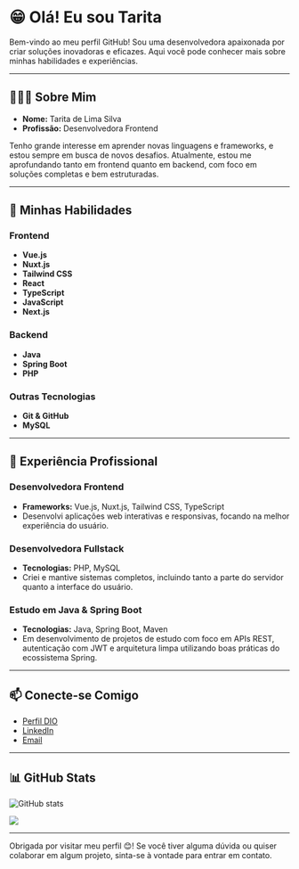 # 😁 Olá! Eu sou Tarita

Bem-vindo ao meu perfil GitHub! Sou uma desenvolvedora apaixonada por criar soluções inovadoras e eficazes. Aqui você pode conhecer mais sobre minhas habilidades e experiências.

---

## 👩🏻‍💻 Sobre Mim

- **Nome:** Tarita de Lima Silva
- **Profissão:** Desenvolvedora Frontend

Tenho grande interesse em aprender novas linguagens e frameworks, e estou sempre em busca de novos desafios. Atualmente, estou me aprofundando tanto em frontend quanto em backend, com foco em soluções completas e bem estruturadas.


---

## 🚀 Minhas Habilidades

### Frontend

- **Vue.js**
- **Nuxt.js**
- **Tailwind CSS**
- **React**
- **TypeScript**
- **JavaScript**
- **Next.js**


### Backend

- **Java**
- **Spring Boot**
- **PHP**

### Outras Tecnologias

- **Git & GitHub**
- **MySQL**

---

## 💼 Experiência Profissional

### Desenvolvedora Frontend

- **Frameworks:** Vue.js, Nuxt.js, Tailwind CSS, TypeScript
- Desenvolvi aplicações web interativas e responsivas, focando na melhor experiência do usuário.

### Desenvolvedora Fullstack

- **Tecnologias:** PHP, MySQL
- Criei e mantive sistemas completos, incluindo tanto a parte do servidor quanto a interface do usuário.

### Estudo em Java & Spring Boot

- **Tecnologias:** Java, Spring Boot, Maven
- Em desenvolvimento de projetos de estudo com foco em APIs REST, autenticação com JWT e arquitetura limpa utilizando boas práticas do ecossistema Spring.
---

## 📫 Conecte-se Comigo

- [Perfil DIO](https://www.dio.me/users/tarita36)
- [LinkedIn](https://www.linkedin.com/in/taritalima/)
- [Email](mailto:tarita36@hotmail.com)

---

## 📊 GitHub Stats

![GitHub stats](https://github-readme-stats.vercel.app/api?username=taritalima&show_icons=true&theme=radical)

![](https://github-readme-stats.vercel.app/api/top-langs/?username=taritalima&layout=compact&theme=radical)

---
Obrigada por visitar meu perfil 😊! Se você tiver alguma dúvida ou quiser colaborar em algum projeto, sinta-se à vontade para entrar em contato.

